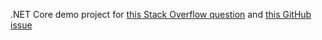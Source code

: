 .NET Core demo project for [this Stack Overflow question](http://stackoverflow.com/q/34580599/6884) and [this GitHub issue](https://github.com/dotnet/cli/issues/813)
